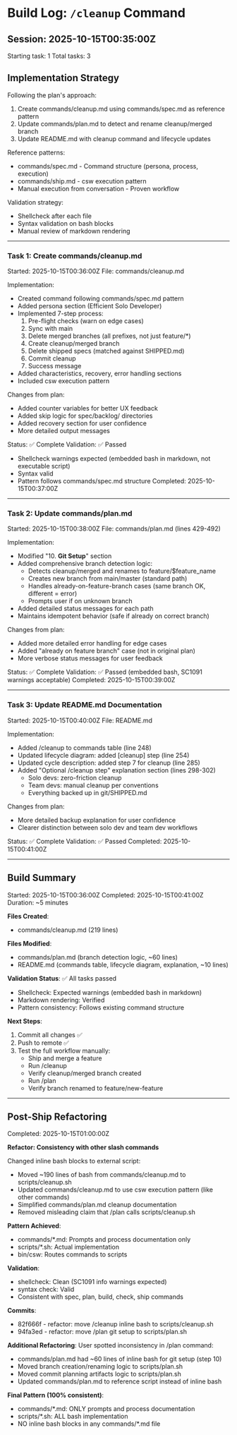 # Build Log: `/cleanup` Command

## Session: 2025-10-15T00:35:00Z
Starting task: 1
Total tasks: 3

## Implementation Strategy
Following the plan's approach:
1. Create commands/cleanup.md using commands/spec.md as reference pattern
2. Update commands/plan.md to detect and rename cleanup/merged branch
3. Update README.md with cleanup command and lifecycle updates

Reference patterns:
- commands/spec.md - Command structure (persona, process, execution)
- commands/ship.md - csw execution pattern
- Manual execution from conversation - Proven workflow

Validation strategy:
- Shellcheck after each file
- Syntax validation on bash blocks
- Manual review of markdown rendering

---

### Task 1: Create commands/cleanup.md
Started: 2025-10-15T00:36:00Z
File: commands/cleanup.md

Implementation:
- Created command following commands/spec.md pattern
- Added persona section (Efficient Solo Developer)
- Implemented 7-step process:
  1. Pre-flight checks (warn on edge cases)
  2. Sync with main
  3. Delete merged branches (all prefixes, not just feature/*)
  4. Create cleanup/merged branch
  5. Delete shipped specs (matched against SHIPPED.md)
  6. Commit cleanup
  7. Success message
- Added characteristics, recovery, error handling sections
- Included csw execution pattern

Changes from plan:
- Added counter variables for better UX feedback
- Added skip logic for spec/backlog/ directories
- Added recovery section for user confidence
- More detailed output messages

Status: ✅ Complete
Validation: ✅ Passed
- Shellcheck warnings expected (embedded bash in markdown, not executable script)
- Syntax valid
- Pattern follows commands/spec.md structure
Completed: 2025-10-15T00:37:00Z

---

### Task 2: Update commands/plan.md
Started: 2025-10-15T00:38:00Z
File: commands/plan.md (lines 429-492)

Implementation:
- Modified "10. **Git Setup**" section
- Added comprehensive branch detection logic:
  * Detects cleanup/merged and renames to feature/$feature_name
  * Creates new branch from main/master (standard path)
  * Handles already-on-feature-branch cases (same branch OK, different = error)
  * Prompts user if on unknown branch
- Added detailed status messages for each path
- Maintains idempotent behavior (safe if already on correct branch)

Changes from plan:
- Added more detailed error handling for edge cases
- Added "already on feature branch" case (not in original plan)
- More verbose status messages for user feedback

Status: ✅ Complete
Validation: ✅ Passed (embedded bash, SC1091 warnings acceptable)
Completed: 2025-10-15T00:39:00Z

---

### Task 3: Update README.md Documentation
Started: 2025-10-15T00:40:00Z
File: README.md

Implementation:
- Added /cleanup to commands table (line 248)
- Updated lifecycle diagram: added [cleanup] step (line 254)
- Updated cycle description: added step 7 for cleanup (line 285)
- Added "Optional /cleanup step" explanation section (lines 298-302)
  * Solo devs: zero-friction cleanup
  * Team devs: manual cleanup per conventions
  * Everything backed up in git/SHIPPED.md

Changes from plan:
- More detailed backup explanation for user confidence
- Clearer distinction between solo dev and team dev workflows

Status: ✅ Complete
Validation: ✅ Passed
Completed: 2025-10-15T00:41:00Z

---

## Build Summary
Started: 2025-10-15T00:36:00Z
Completed: 2025-10-15T00:41:00Z
Duration: ~5 minutes

**Files Created**:
- commands/cleanup.md (219 lines)

**Files Modified**:
- commands/plan.md (branch detection logic, ~60 lines)
- README.md (commands table, lifecycle diagram, explanation, ~10 lines)

**Validation Status**: ✅ All tasks passed
- Shellcheck: Expected warnings (embedded bash in markdown)
- Markdown rendering: Verified
- Pattern consistency: Follows existing command structure

**Next Steps**:
1. Commit all changes ✅
2. Push to remote ✅
3. Test the full workflow manually:
   - Ship and merge a feature
   - Run /cleanup
   - Verify cleanup/merged branch created
   - Run /plan
   - Verify branch renamed to feature/new-feature

---

## Post-Ship Refactoring
Completed: 2025-10-15T01:00:00Z

**Refactor: Consistency with other slash commands**

Changed inline bash blocks to external script:
- Moved ~190 lines of bash from commands/cleanup.md to scripts/cleanup.sh
- Updated commands/cleanup.md to use csw execution pattern (like other commands)
- Simplified commands/plan.md cleanup documentation
- Removed misleading claim that /plan calls scripts/cleanup.sh

**Pattern Achieved**:
- commands/*.md: Prompts and process documentation only
- scripts/*.sh: Actual implementation
- bin/csw: Routes commands to scripts

**Validation**:
- shellcheck: Clean (SC1091 info warnings expected)
- syntax check: Valid
- Consistent with spec, plan, build, check, ship commands

**Commits**:
- 82f666f - refactor: move /cleanup inline bash to scripts/cleanup.sh
- 94fa3ed - refactor: move /plan git setup to scripts/plan.sh

**Additional Refactoring**:
User spotted inconsistency in /plan command:
- commands/plan.md had ~60 lines of inline bash for git setup (step 10)
- Moved branch creation/renaming logic to scripts/plan.sh
- Moved commit planning artifacts logic to scripts/plan.sh
- Updated commands/plan.md to reference script instead of inline bash

**Final Pattern (100% consistent)**:
- commands/*.md: ONLY prompts and process documentation
- scripts/*.sh: ALL bash implementation
- NO inline bash blocks in any commands/*.md file
